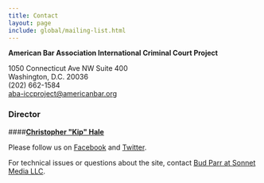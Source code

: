 ```yaml
---
title: Contact
layout: page
include: global/mailing-list.html
---
```

**American Bar Association International Criminal Court Project**

1050 Connecticut Ave NW Suite 400  
Washington, D.C. 20036  
(202) 662-1584  
<aba-iccproject@americanbar.org>


### Director

####[**Christopher "Kip" Hale**](/the-aba-icc-project/project-staff/)


Please follow us on [Facebook](http://facebook.com/ABAICCProject) and [Twitter](http://twitter.com/ABAICCProject).

For technical issues or questions about the site, contact [Bud Parr at Sonnet Media LLC](mailto:budparr@sonnetmedia.net). 
